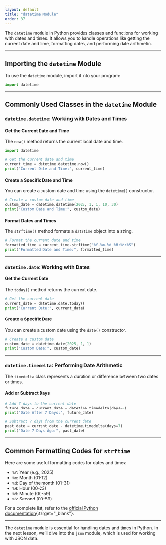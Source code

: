 ```yaml
---
layout: default
title: "datetime Module"
order: 37
---
```


The `datetime` module in Python provides classes and functions for working with dates and times. It allows you to handle operations like getting the current date and time, formatting dates, and performing date arithmetic.

---

## Importing the `datetime` Module

To use the `datetime` module, import it into your program:

```python
import datetime
```

---

## Commonly Used Classes in the `datetime` Module

### `datetime.datetime`: Working with Dates and Times

#### Get the Current Date and Time

The `now()` method returns the current local date and time.

```python
import datetime

# Get the current date and time
current_time = datetime.datetime.now()
print("Current Date and Time:", current_time)
```

#### Create a Specific Date and Time

You can create a custom date and time using the `datetime()` constructor.

```python
# Create a custom date and time
custom_date = datetime.datetime(2025, 1, 1, 10, 30)
print("Custom Date and Time:", custom_date)
```

#### Format Dates and Times

The `strftime()` method formats a `datetime` object into a string.

```python
# Format the current date and time
formatted_time = current_time.strftime("%Y-%m-%d %H:%M:%S")
print("Formatted Date and Time:", formatted_time)
```

---

### `datetime.date`: Working with Dates

#### Get the Current Date

The `today()` method returns the current date.

```python
# Get the current date
current_date = datetime.date.today()
print("Current Date:", current_date)
```

#### Create a Specific Date

You can create a custom date using the `date()` constructor.

```python
# Create a custom date
custom_date = datetime.date(2025, 1, 1)
print("Custom Date:", custom_date)
```

---

### `datetime.timedelta`: Performing Date Arithmetic

The `timedelta` class represents a duration or difference between two dates or times.

#### Add or Subtract Days

```python
# Add 7 days to the current date
future_date = current_date + datetime.timedelta(days=7)
print("Date After 7 Days:", future_date)

# Subtract 7 days from the current date
past_date = current_date - datetime.timedelta(days=7)
print("Date 7 Days Ago:", past_date)
```

---

## Common Formatting Codes for `strftime`

Here are some useful formatting codes for dates and times:

- `%Y`: Year (e.g., 2025)
- `%m`: Month (01-12)
- `%d`: Day of the month (01-31)
- `%H`: Hour (00-23)
- `%M`: Minute (00-59)
- `%S`: Second (00-59)

For a complete list, refer to the [official Python documentation](https://docs.python.org/3/library/datetime.html){:target="_blank"}.

---

The `datetime` module is essential for handling dates and times in Python. In the next lesson, we’ll dive into the `json` module, which is used for working with JSON data.
